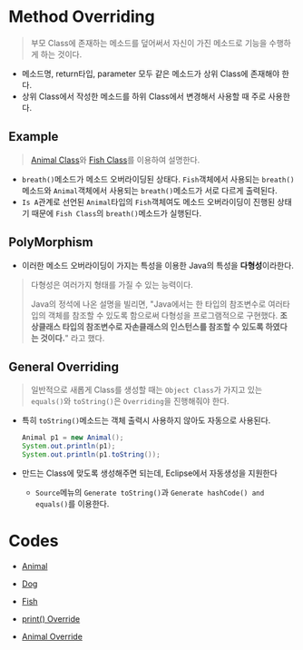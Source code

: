# Method Overriding

> 부모 Class에 존재하는 메소드를 덮어써서 자신이 가진 메소드로 기능을 수행하게 하는 것이다.

* 메소드명, return타입, parameter 모두 같은 메소드가 상위 Class에 존재해야 한다.
* 상위 Class에서 작성한 메소드를 하위 Class에서 변경해서 사용할 때 주로 사용한다.

## Example

>  [Animal Class](https://github.com/TunaHG/Java_Programming/blob/master/src/Day07/Animal.java)와 [Fish Class](https://github.com/TunaHG/Java_Programming/blob/master/src/Day07/Fish.java)를 이용하여 설명한다.

* `breath()`메소드가 메소드 오버라이딩된 상태다.
  `Fish`객체에서 사용되는 `breath()`메소드와 `Animal`객체에서 사용되는 `breath()`메소드가 서로 다르게 출력된다.
* `Is A`관계로 선언된 `Animal`타입의 `Fish`객체여도 메소드 오버라이딩이 진행된 상태기 때문에 `Fish Class`의 `breath()`메소드가 실행된다.

## PolyMorphism

* 이러한 메소드 오버라이딩이 가지는 특성을 이용한 Java의 특성을 **다형성**이라한다.

> 다형성은 여러가지 형태를 가질 수 있는 능력이다.
>
> Java의 정석에 나온 설명을 빌리면,
> "Java에서는 한 타입의 참조변수로 여러타입의 객체를 참조할 수 있도록 함으로써 다형성을 프로그램적으로 구현했다. **조상클래스 타입의 참조변수로 자손클래스의 인스턴스를 참조할 수 있도록 하였다는 것이다.**" 라고 했다.

## General Overriding

> 일반적으로 새롭게 Class를 생성할 때는 `Object Class`가 가지고 있는 `equals()`와 `toString()`은 `Overriding`을 진행해줘야 한다.

* 특히 `toString()`메소드는 객체 출력시 사용하지 않아도 자동으로 사용된다.

  ```java
  Animal p1 = new Animal();
  System.out.println(p1);
  System.out.println(p1.toString());
  ```

* 만드는 Class에 맞도록 생성해주면 되는데, Eclipse에서 자동생성을 지원한다
  * `Source`메뉴의 `Generate toString()`과 `Generate hashCode() and equals()`를 이용한다.

# Codes

* [Animal](https://github.com/TunaHG/Java_Programming/blob/master/src/Day07/Animal.java)

* [Dog](https://github.com/TunaHG/Java_Programming/blob/master/src/Day07/Dog.java)
* [Fish](https://github.com/TunaHG/Java_Programming/blob/master/src/Day07/Fish.java)

* [print() Override](https://github.com/TunaHG/Java_Programming/blob/master/src/Day07/Test04_override.java)
* [Animal Override](https://github.com/TunaHG/Java_Programming/blob/master/src/Day08/AnimalTest.java)